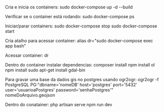 Cria e inicia os containers:
sudo docker-compose up -d --build 

Verificar se o container está rodando:
sudo docker-compose ps

Iniciar/parar containers:
sudo docker-compose stop
sudo docker-compose start

Cria atalho para acessar container:
alias dr="sudo docker-compose exec app bash"

Acessar container:
dr

Dentro do container instalar dependencias:
composer install
npm install ol
npm install
sudo apt-get install gdal-bin

Para gravar uma base da dados gis no postgres usando ogr2ogr:
ogr2ogr -f PostgreSQL PG:"dbname='nomeDB' host='postgres' port='5432' user='usuarioaPostgres' password='senhaPostgres'" nomeDoArquivo.geojson

Dentro do conatainer:
php artisan serve
npm run dev



